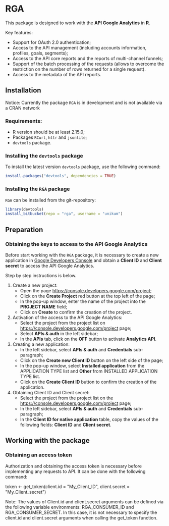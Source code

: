 # RGA

This package is designed to work with the **API Google Analytics** in **R**.

Key features:

* Support for OAuth 2.0 authentication;
* Access to the API management (including accounts information, profiles, goals, segments);
* Access to the API core reports and the reports of multi-channel funnels;
* Support of the batch processing of the requests (allows to overcome the restriction on the number of rows returned for a single request).
* Access to the metadata of the API reports.

## Installation

Notice: Currently the package `RGA` is in development and is not available via a CRAN network

### Requirements:

* R version should be at least 2.15.0;
* Packages `RCurl`, `httr` and `jsonlite`;
* `devtools` package.

### Installing the `devtools` package

To install the latest version `devtools` package, use the following command:

```R
install.packages("devtools", dependencies = TRUE)
```

### Installing the `RGA` package 

`RGA` can be installed from the git-repository:

```R
library(devtools)
install_bitbucket(repo = "rga", username = "unikum")
```

## Preparation

### Obtaining the keys to access to the API Google Analytics

Before start working with the `RGA` package, it is necessary to create a new application in [Google Developers Console](https://console.developers.google.com/) and obtain a **Client ID** and **Client secret** to access the API Google Analytics.

Step by step instructions is below.

1. Create a new project:
    * Open the page https://console.developers.google.com/project;
    * Click on the **Create Project** red button at the top left of the page;
    * In the pop-up window, enter the name of the project into the **PROJECT NAME** field;
    * Click on **Create** to confirm the creation of the project.
2. Activation of the access to the API Google Analytics:
    * Select the project from the project list on https://console.developers.google.com/project page;
    * Select **APIs & auth** in the left sidebar;
    * In the **APIs** tab, click on the **OFF** button to activate **Analytics API**.
3. Creating a new application:
    * In the left sidebar, select **APIs & auth** and **Credentials** sub-paragraph;
    * Click on the **Create new Client ID** button on the left side of the page;
    * In the pop-up window, select **Installed application** from the APPLICATION TYPE list and **Other** from INSTALLED APPLICATION TYPE list.
    * Click on the **Create Client ID** button to confirm the creation of the application.
4. Obtaining Client ID and Client secret:
    * Select the project from the project list on the https://console.developers.google.com/project page;
    * In the left sidebar, select **APIs & auth** and **Credentials** sub-paragraph;
    * In the **Client ID for native application** table, copy the values of the following fields: **Client ID** and **Client secret**.

## Working with the package

### Obtaining an access token

Authorization and obtaining the access token is necessary before implementing any requests to API. It can be done with the following command:

token <- get_token(client.id = "My_Client_ID", client.secret = "My_Client_secret")

Note: The values of Client.id and client.secret arguments can be defined via the following variable environments: RGA_CONSUMER_ID and RGA_CONSUMER_SECRET. In this case, it is not necessary to specify the client.id and client.secret arguments when calling the get_token function.